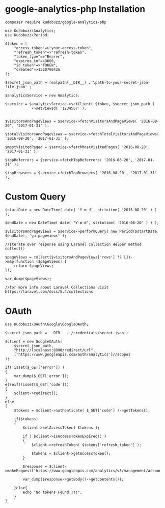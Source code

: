 # google-analytics-php Installation

    composer require kudobuzz/google-analytics-php

    use Kudobuzz\Analytics;
    use Kudobuzz\Period;

    $token = [
        "access_token"=>"your-access-token", 
        "refresh_token"=>"refresh-token", 
        "token_type"=>"Bearer",
        "expires_in"=>3600, 
        "id_token"=>"TOKEN", 
        "created"=>1320790426
    ];

    $secret_json_path = realpath(__DIR__) .'\path-to-your-secret-json-file.json' ;

    $analyticsService = new Analytics;

    $service = $analyticsService->setClient( $token, $secret_json_path )
                ->setViewId( '1234567' );
                
                
    $visitorsAndPageViews = $service->fetchVisitorsAndPageViews( '2016-08-20', '2017-01-31' );

    $totalVisitorsAndPageViews = $service->fetchTotalVisitorsAndPageViews( '2016-08-20', '2017-01-31' );

    $mostVisitedPaged = $service->fetchMostVisitedPages( '2016-08-20', '2017-01-31' );

    $topReferrers = $service->fetchTopReferrers( '2016-08-20', '2017-01-31' );

    $topBrowsers = $service->fetchTopBrowsers( '2016-08-20', '2017-01-31' );

# Custom Query
    $startDate = new DateTime( date( 'Y-m-d', strtotime( '2016-08-20' ) ) ); 

    $endDate = new DateTime( date( 'Y-m-d', strtotime( '2016-08-20' ) ) ); 

    $visitorsAndPageViews = $service->performQuery( new Period($startDate, $endDate), 'ga:pageviews' );

    //Iterate over response using Laravel Collection Helper method collect()

    $pageViews = collect($visitorsAndPageViews['rows'] ?? [])->map(function ($pageViews) {
        return $pageViews;
    });

    var_dump($pageViews);

    //for more info about Laravel Collections visit https://laravel.com/docs/5.4/collections

# OAuth
    use Kudobuzz\OAuth\Google\GoogleOAuth;
    
    $secret_json_path = __DIR__ .'/credentials/secret.json';

    $client = new GoogleOAuth( 
        $secret_json_path, 
        "http://localhost:8000/redirect/url", 
        ['https://www.googleapis.com/auth/analytics']//scopes 
    );

    if( isset($_GET['error']) )
    {
        var_dump($_GET['error']);
    }
    elseif(!isset($_GET['code']))
    {
        $client->redirect();
    }
    else
    {
        $tokens = $client->authenticate( $_GET['code'] )->getTokens();

        if($tokens)
        {
            $client->setAccessToken( $tokens );

            if ( $client->isAccessTokenExpired() ) 
            {
                $client->refreshToken( $tokens['refresh_token'] );
            
                $tokens = $client->getAccessToken();
            }

            $response = $client->makeRequest('https://www.googleapis.com/analytics/v3/management/accounts');

            var_dump($response->getBody()->getContents());

        }else{
            echo "No tokens Found !!!";
        }
    }

